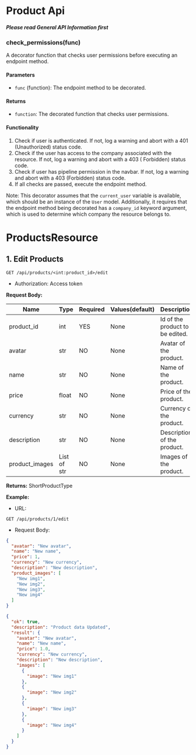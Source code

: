 # Product Api

#### _Please read General API Information first_

### check_permissions(func)

A decorator function that checks user permissions before executing an endpoint method.

#### Parameters

- `func` (function): The endpoint method to be decorated.

#### Returns

- `function`: The decorated function that checks user permissions.

#### Functionality

1. Check if user is authenticated. If not, log a warning and abort with a 401 (Unauthorized) status code.
2. Check if the user has access to the company associated with the resource. If not, log a warning and abort with a
   403 (
   Forbidden) status code.
3. Check if user has pipeline permission in the navbar. If not, log a warning and abort with a 403 (Forbidden) status
   code.
4. If all checks are passed, execute the endpoint method.

Note: This decorator assumes that the `current_user` variable is available, which should be an instance of the `User`
model. Additionally, it requires that the endpoint method being decorated has a `company_id` keyword argument, which is
used to determine which company the resource belongs to.

# **ProductsResource**

## **1. Edit Products**

```http
GET /api/products/<int:product_id>/edit
```

- Authorization: Access token

**Request Body:**

| Name           | Type        | Required | Values(default) | Description                     |
|----------------|-------------|----------|-----------------|---------------------------------|
| product_id     | int         | YES      | None            | Id of the product to be edited. |
| avatar         | str         | NO       | None            | Avatar of the product.          |
| name           | str         | NO       | None            | Name of the product.            |
| price          | float       | NO       | None            | Price of the product.           |
| currency       | str         | NO       | None            | Currency of the product.        |
| description    | str         | NO       | None            | Description of the product.     |
| product_images | List of str | NO       | None            | Images of the product.          |

**Returns:** ShortProductType

**Example:**

- URL:

```url
GET /api/products/1/edit
```

- Request Body:

```json
{
  "avatar": "New avatar",
  "name": "New name",
  "price": 1,
  "currency": "New currency",
  "description": "New description",
  "product_images": [
    "New img1",
    "New img2",
    "New img3",
    "New img4"
  ]
}
```

```json
{
  "ok": true,
  "description": "Product data Updated",
  "result": {
    "avatar": "New avatar",
    "name": "New name",
    "price": 1.0,
    "currency": "New currency",
    "description": "New description",
    "images": [
      {
        "image": "New img1"
      },
      {
        "image": "New img2"
      },
      {
        "image": "New img3"
      },
      {
        "image": "New img4"
      }
    ]
  }
}
```